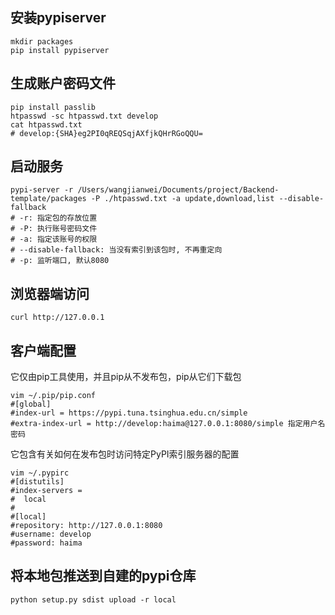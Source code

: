## 安装pypiserver

```shell
mkdir packages
pip install pypiserver
```

## 生成账户密码文件

```shell
pip install passlib
htpasswd -sc htpasswd.txt develop
cat htpasswd.txt
# develop:{SHA}eg2PI0qREQSqjAXfjkQHrRGoQQU=
```

## 启动服务

```shell
pypi-server -r /Users/wangjianwei/Documents/project/Backend-template/packages -P ./htpasswd.txt -a update,download,list --disable-fallback
# -r: 指定包的存放位置
# -P: 执行账号密码文件
# -a: 指定该账号的权限
# --disable-fallback: 当没有索引到该包时, 不再重定向
# -p: 监听端口, 默认8080
```

## 浏览器端访问

```shell
curl http://127.0.0.1
```

## 客户端配置

它仅由pip工具使用，并且pip从不发布包，pip从它们下载包

```shell
vim ~/.pip/pip.conf
#[global]
#index-url = https://pypi.tuna.tsinghua.edu.cn/simple 
#extra-index-url = http://develop:haima@127.0.0.1:8080/simple 指定用户名密码

```

它包含有关如何在发布包时访问特定PyPI索引服务器的配置

```shell
vim ~/.pypirc 
#[distutils]
#index-servers = 
#  local
#
#[local]
#repository: http://127.0.0.1:8080
#username: develop
#password: haima

```

## 将本地包推送到自建的pypi仓库

```shell
python setup.py sdist upload -r local
```
